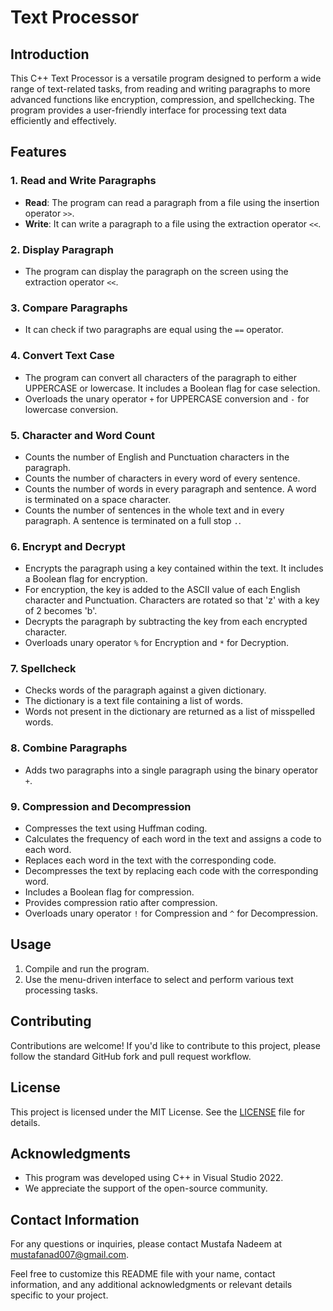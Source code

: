 # Text Processor

## Introduction

This C++ Text Processor is a versatile program designed to perform a wide range of text-related tasks, from reading and writing paragraphs to more advanced functions like encryption, compression, and spellchecking. The program provides a user-friendly interface for processing text data efficiently and effectively.

## Features

### 1. Read and Write Paragraphs

- **Read**: The program can read a paragraph from a file using the insertion operator `>>`.
- **Write**: It can write a paragraph to a file using the extraction operator `<<`.

### 2. Display Paragraph

- The program can display the paragraph on the screen using the extraction operator `<<`.

### 3. Compare Paragraphs

- It can check if two paragraphs are equal using the `==` operator.

### 4. Convert Text Case

- The program can convert all characters of the paragraph to either UPPERCASE or lowercase. It includes a Boolean flag for case selection.
- Overloads the unary operator `+` for UPPERCASE conversion and `-` for lowercase conversion.

### 5. Character and Word Count

- Counts the number of English and Punctuation characters in the paragraph.
- Counts the number of characters in every word of every sentence.
- Counts the number of words in every paragraph and sentence. A word is terminated on a space character.
- Counts the number of sentences in the whole text and in every paragraph. A sentence is terminated on a full stop `.`.

### 6. Encrypt and Decrypt

- Encrypts the paragraph using a key contained within the text. It includes a Boolean flag for encryption.
- For encryption, the key is added to the ASCII value of each English character and Punctuation. Characters are rotated so that 'z' with a key of 2 becomes 'b'.
- Decrypts the paragraph by subtracting the key from each encrypted character.
- Overloads unary operator `%` for Encryption and `*` for Decryption.

### 7. Spellcheck

- Checks words of the paragraph against a given dictionary.
- The dictionary is a text file containing a list of words.
- Words not present in the dictionary are returned as a list of misspelled words.

### 8. Combine Paragraphs

- Adds two paragraphs into a single paragraph using the binary operator `+`.

### 9. Compression and Decompression

- Compresses the text using Huffman coding.
- Calculates the frequency of each word in the text and assigns a code to each word.
- Replaces each word in the text with the corresponding code.
- Decompresses the text by replacing each code with the corresponding word.
- Includes a Boolean flag for compression.
- Provides compression ratio after compression.
- Overloads unary operator `!` for Compression and `^` for Decompression.

## Usage

1. Compile and run the program.
2. Use the menu-driven interface to select and perform various text processing tasks.

## Contributing

Contributions are welcome! If you'd like to contribute to this project, please follow the standard GitHub fork and pull request workflow.

## License

This project is licensed under the MIT License. See the [LICENSE](LICENSE) file for details.

## Acknowledgments

- This program was developed using C++ in Visual Studio 2022.
- We appreciate the support of the open-source community.

## Contact Information

For any questions or inquiries, please contact Mustafa Nadeem at mustafanad007@gmail.com.

Feel free to customize this README file with your name, contact information, and any additional acknowledgments or relevant details specific to your project.
